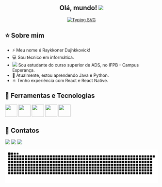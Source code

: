 <h2 align="center">Olá, mundo! <img src = "https://raw.githubusercontent.com/MartinHeinz/MartinHeinz/master/wave.gif" width = 30px></h2>

<p align="center">
  <a href="https://git.io/typing-svg">
    <img src="https://readme-typing-svg.herokuapp.com?font=regular+400&pause=1000&color=4AA42A&center=true&vCenter=true&width=500&lines=Olá!+Meu+nome+é+Raykkoner+Dujhkkovick.;Eu+sou+um+Desenvolvedor+de+Software." alt="Typing SVG" />
  </a>
</p>

## ⭐ Sobre mim

- ⚡️ Meu nome é Raykkoner Dujhkkovick!
- 💻 Sou técnico em informática.
- <img src="https://upload.wikimedia.org/wikipedia/commons/5/54/Instituto_Federal_Marca_2015.svg" height="15px" /> Sou estudante do curso superior de ADS, no IFPB - Campus Esperança.
- 🌱 Atualmente, estou aprendendo Java e Python.
- ⚛️ Tenho experiência com React e React Native.

## 🔧 Ferramentas e Tecnologias
<img loading="lazy" src="https://cdn.jsdelivr.net/gh/devicons/devicon@latest/icons/git/git-original.svg" width="40" height="40" /> <img loading="lazy" src="https://cdn.jsdelivr.net/gh/devicons/devicon@latest/icons/react/react-original.svg" width="40" height="40" /> <img loading="lazy" src="https://cdn.jsdelivr.net/gh/devicons/devicon@latest/icons/javascript/javascript-original.svg" width="40" height="40" /> <img loading="lazy" src="https://cdn.jsdelivr.net/gh/devicons/devicon@latest/icons/java/java-original.svg" width="40" height="40" /> <img loading="lazy" src="https://cdn.jsdelivr.net/gh/devicons/devicon@latest/icons/python/python-original.svg" width="40" height="40" />
          
          
## 💬 Contatos
<div>
  <a href="https://instagram.com/raykkonerd" target="_blank"><img loading="lazy" src="https://img.shields.io/badge/-Instagram-%23E4405F?style=for-the-badge&logo=instagram&logoColor=white" target="_blank"></a>
  <a href="mailto:raykkonerd@gmail.com"><img loading="lazy" src="https://img.shields.io/badge/Gmail-D14836?style=for-the-badge&logo=gmail&logoColor=white" target="_blank"></a>
  <a href="https://www.linkedin.com/in/raykkoner-dujhkkovick-silva-de-farias-975801200" target="_blank"><img loading="lazy" src="https://img.shields.io/badge/-LinkedIn-%230077B5?style=for-the-badge&logo=linkedin&logoColor=white" target="_blank"></a>   
</div>

![Snake animation](https://github.com/RaykkonerD/RaykkonerD/blob/output/github-contribution-grid-snake.svg)
